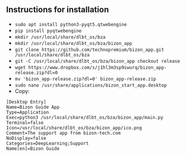 ## Instructions for installation
* `sudo apt install python3-pyqt5.qtwebengine`
* `pip install pyqtwebengine`
* `mkdir /usr/local/share/dlbt_os/bza`
* `mkdir /usr/local/share/dlbt_os/bza/bizon_app`
* `git clone https://github.com/technopremium/bizon_app.git /usr/local/share/dlbt_os/bza`
* `git -C /usr/local/share/dlbt_os/bza/bizon_app checkout release`
* `wget https://www.dropbox.com/s/j1hl3m3sp9iwurq/bizon_app-release.zip?dl=0`
* `mv 'bizon_app-release.zip?dl=0' bizon_app-release.zip`
* `sudo nano /usr/share/applications/bizon_start_app.desktop`
* Copy:
```
[Desktop Entry]
Name=Bizon Guide App
Type=Application
Exec=python3 /usr/local/share/dlbt_os/bza/bizon_app/main.py
Terminal=false
Icon=/usr/local/share/dlbt_os/bza/bizon_app/ico.png
Comment=The support app from bizon-tech.com
NoDisplay=false
Categories=DeepLearning;Support
Name[en]=Bizon Guide
```
